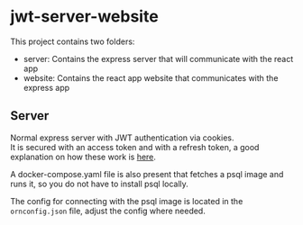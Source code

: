 # jwt-server-website

This project contains two folders:

- server: Contains the express server that will communicate with the react app
- website: Contains the react app website that communicates with the express app

## Server

Normal express server with JWT authentication via cookies. <br/>
It is secured with an access token and with a refresh token, a good explanation on how these work is [here](https://stackoverflow.com/questions/3487991/why-does-oauth-v2-have-both-access-and-refresh-tokens#:~:text=The%20difference%20between%20a%20refresh,mean%20the%20user's%20logged%20in.). 

A docker-compose.yaml file is also present that fetches a psql image and runs it, so you do not have to install psql locally.

The config for connecting with the psql image is located in the `ornconfig.json` file, adjust the config where needed.


